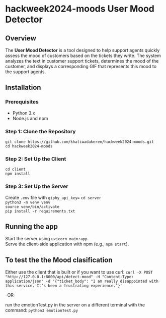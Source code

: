# hackweek2024-moods User Mood Detector

## Overview

The **User Mood Detector** is a tool designed to help support agents quickly assess the mood of customers based on the tickets they write. The system analyzes the text in customer support tickets, determines the mood of the customer, and displays a corresponding GIF that represents this mood to the support agents.

## Installation

### Prerequisites

- Python 3.x
- Node.js and npm

### Step 1: Clone the Repository

`git clone https://github.com/khatiwadakeren/hackweek2024-moods.git`  
`cd hackweek2024-moods`

### Step 2: Set Up the Client

`cd client`  
`npm install`

### Step 3: Set Up the Server

Create `.env` file with `giphy_api_key=`
`cd server`  
`python3 -m venv venv`  
`source venv/bin/activate`  
`pip install -r requirements.txt`

## Running the app

Start the server using `uvicorn main:app`.  
Serve the client-side application with npm (e.g., `npm start`).

## To test the the Mood clasification

Either use the client that is built or if you want to use curl:
`curl -X POST "http://127.0.0.1:8000/api/detect-mood" -H "Content-Type: application/json" -d '{"ticket_body": "I am really disappointed with this service. It’s been a frustrating experience."}'`

-OR-

run the emotionTest.py in the server on a different terminal with the command:
`python3 emotionTest.py`
